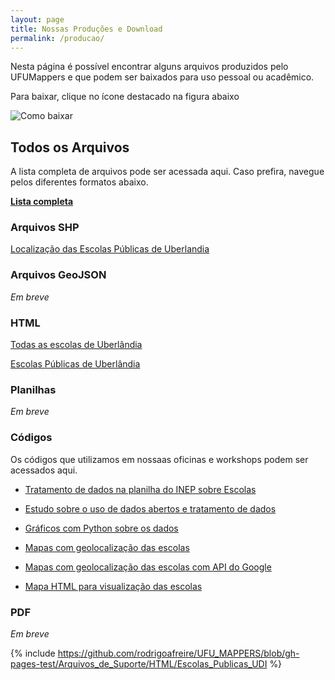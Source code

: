 ```yaml
---
layout: page
title: Nossas Produções e Download
permalink: /producao/
---
```


Nesta página é possível encontrar alguns arquivos produzidos pelo UFUMappers e que podem ser baixados para uso pessoal ou acadêmico.

Para baixar, clique no ícone destacado na figura abaixo

![Como baixar](/UFU_MAPPERS/images/como_baixar.png)

## Todos os Arquivos

A lista completa de arquivos pode ser acessada aqui. Caso prefira, navegue pelos diferentes formatos abaixo.

**[Lista completa](https://github.com/rodrigoafreire/UFU_MAPPERS/tree/gh-pages-test/Arquivos_de_Suporte)**

### Arquivos SHP
[Localização das Escolas Públicas de Uberlandia](https://github.com/rodrigoafreire/UFU_MAPPERS/tree/gh-pages-test/Arquivos_de_Suporte/SHP/UDI_em_funcionamento_publicas.zip)

### Arquivos GeoJSON

*Em breve*

### HTML
[Todas as escolas de Uberlândia](https://github.com/rodrigoafreire/UFU_MAPPERS/tree/gh-pages-test/Arquivos_de_Suporte/HTML/Escolas_Total_UDI.html)

[Escolas Públicas de Uberlândia](https://github.com/rodrigoafreire/UFU_MAPPERS/tree/gh-pages-test/Arquivos_de_Suporte/HTML/Escolas_Publicas_UDI.html)

### Planilhas

*Em breve*

### Códigos
Os códigos que utilizamos em nossaas oficinas e workshops podem ser acessados aqui.

* [Tratamento de dados na planilha do INEP sobre Escolas](https://github.com/rodrigoafreire/UFU_MAPPERS/tree/gh-pages-test/Arquivos_de_Suporte/Codigos/Etapa_2.py)

* [Estudo sobre o uso de dados abertos e tratamento de dados](https://github.com/rubensrocha/UFU_MAPPERS/tree/gh-pages-test/Arquivos_de_Suporte/Codigos/Etapa_2b.py)

* [Gráficos com Python sobre os dados](https://github.com/rubensrocha/UFU_MAPPERS/tree/gh-pages-test/Arquivos_de_Suporte/Codigos/Etapa_3.py)

* [Mapas com geolocalização das escolas](https://github.com/rubensrocha/UFU_MAPPERS/tree/gh-pages-test/Arquivos_de_Suporte/Codigos/Etapa_4.py)
* [Mapas com geolocalização das escolas com API do Google](https://github.com/rubensrocha/UFU_MAPPERS/tree/gh-pages-test/Arquivos_de_Suporte/Codigos/Etapa_4_Google_API.py)

* [Mapa HTML para visualização das escolas](https://github.com/rubensrocha/UFU_MAPPERS/tree/gh-pages-test/Arquivos_de_Suporte/Codigos/Etapa_5.py)



### PDF

*Em breve*


{% include https://github.com/rodrigoafreire/UFU_MAPPERS/blob/gh-pages-test/Arquivos_de_Suporte/HTML/Escolas_Publicas_UDI %}